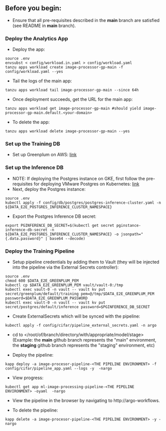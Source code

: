## Before you begin:
* Ensure that all pre-requisites described in the **main** branch are satisfied (see README in **main** branch).

### Deploy the Analytics App

* Deploy the app:
```
source .env
envsubst < config/workload.in.yaml > config/workload.yaml
tanzu apps workload create image-processor-gp-main -f config/workload.yaml --yes
```

* Tail the logs of the main app:
```
tanzu apps workload tail image-processor-gp-main --since 64h
```

* Once deployment succeeds, get the URL for the main app:
```
tanzu apps workload get image-processor-gp-main #should yield image-processor-gp-main.default.<your-domain>
```

* To delete the app:
```
tanzu apps workload delete image-processor-gp-main --yes
```

### Set up the Training DB

* Set up Greenplum on AWS: <a href="https://aws.amazon.com/blogs/apn/vmware-greenplum-on-aws-parallel-postgres-for-enterprise-analytics-at-scale/" target="_blank">link</a>

### Set up the Inference DB
* NOTE: If deploying the Postgres instance on GKE, first follow the pre-requisites for deploying VMware Postgres on Kubernetes: <a href="https://docs.vmware.com/en/VMware-SQL-with-Postgres-for-Kubernetes/1.5/vmware-postgres-k8s/GUID-prepare-gke.html" target="_blank">link</a>
* Next, deploy the Postgres instance:
```
source .env
kubectl apply -f config/db/postgres/postgres-inference-cluster.yaml -n ${DATA_E2E_POSTGRES_INFERENCE_CLUSTER_NAMESPACE}
```

* Export the Postgres Inference DB secret:
```
export PGINFERENCE_DB_SECRET=$(kubectl get secret pginstance-inference-db-secret -n ${DATA_E2E_POSTGRES_INFERENCE_CLUSTER_NAMESPACE} -o jsonpath="{.data.password}" | base64 --decode)
```

### Deploy the Training Pipeline
* Setup pipeline credentials by adding them to Vault (they will be injected into the pipeline via the External Secrets controller):
```
source .env
chmod 600 $DATA_E2E_GREENPLUM_PEM
kubectl cp $DATA_E2E_GREENPLUM_PEM vault/vault-0:/tmp
kubectl exec vault-0 -n vault -- vault kv put secret/greenplum/default/training pem=@/tmp/$DATA_E2E_GREENPLUM_PEM password=$DATA_E2E_GREENPLUM_PASSWORD
kubectl exec vault-0 -n vault -- vault kv put secret/postgres/default/inference password=$PGINFERENCE_DB_SECRET
```

* Create ExternalSecrets which will be synced with the pipeline:
```
kubectl apply -f config/cifar/pipeline_external_secrets.yaml -n argo
```

* cd to </root/of/branch/directory/with/appropriate/model/stage> 
(Example: the **main** github branch represents the "main" environment, the **staging** github branch represents the "staging" environment, etc)

* Deploy the pipeline:
```
kapp deploy -a image-procesor-pipeline-<THE PIPELINE ENVIRONMENT> -f config/cifar/pipeline_app.yaml --logs -y  -nargo
```

* View progress:
```
kubectl get app ml-image-processing-pipeline-<THE PIPELINE ENVIRONMENT> -oyaml  -nargo
```

* View the pipeline in the browser by navigating to http://argo-workflows.<your-domain-name>

* To delete the pipeline:
```
kapp delete -a image-procesor-pipeline-<THE PIPELINE ENVIRONMENT> -y -nargo
```
